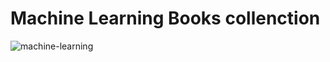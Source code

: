 # Machine Learning Books collenction
![machine-learning](https://github.com/Putin57/Machine-Learning-Book/assets/75845610/4400df8c-ca8c-41e5-8847-3023d942a2f4)



